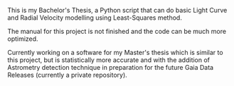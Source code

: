 This is my Bachelor's Thesis, a Python script that can do basic Light Curve and Radial Velocity modelling using Least-Squares method.

The manual for this project is not finished and the code can be much more optimized. 

Currently working on a software for my Master's thesis which is similar to this project, but is statistically more accurate and with the addition of Astrometry detection technique in preparation for the future Gaia Data Releases (currently a private repository).
